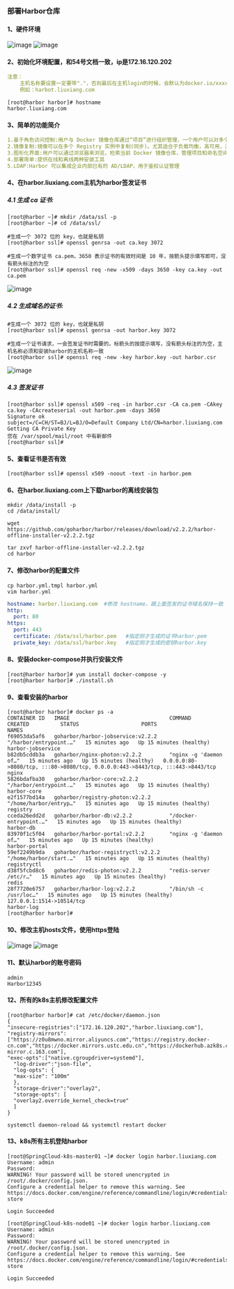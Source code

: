 ### 部署Harbor仓库
#### 1、硬件环境
![image](https://github.com/498946975/DevOps/blob/master/images/springcloud10.png)
![image](https://github.com/498946975/DevOps/blob/master/images/springcloud11.png)
#### 2、初始化环境配置，和54号文档一致，ip是172.16.120.202
```yaml
注意：
    主机名称要设置一定要带"."，否则最后在主机login的时候，会默认为docker.io/xxxx/xxx，就会docker login失败
    例如：harbot.liuxiang.com
```
```shell script
[root@harbor harbor]# hostname
harbor.liuxiang.com
```
#### 3、简单的功能简介
```yaml
1.基于角色访问控制:用户与 Docker 镜像仓库通过“项目”进行组织管理，一个用户可以对多个镜像仓库在同一命名空间(project)里有不同的权限。
2.镜像复制:镜像可以在多个 Registry 实例中复制(同步)。尤其适合于负载均衡，高可用，混合云和多云的场景。
3.图形化界面:用户可以通过浏览器来浏览，检索当前 Docker 镜像仓库，管理项目和命名空间。 
4.部署简单:提供在线和离线两种安装工具
5.LDAP:Harbor 可以集成企业内部已有的 AD/LDAP，用于鉴权认证管理
```
#### 4、在harbor.liuxiang.com主机为harbor签发证书
##### 4.1 生成 ca 证书:
```shell script
[root@harbor ~]# mkdir /data/ssl -p
[root@harbor ~]# cd /data/ssl/
```
```shell script
#生成一个 3072 位的 key，也就是私钥
[root@harbor ssl]# openssl genrsa -out ca.key 3072
```
```shell script
#生成一个数字证书 ca.pem，3650 表示证书的有效时间是 10 年，按箭头提示填写即可，没有箭头标注的为空
[root@harbor ssl]# openssl req -new -x509 -days 3650 -key ca.key -out ca.pem
```
![image](https://github.com/498946975/DevOps/blob/master/images/springcloud12.png)
##### 4.2 生成域名的证书:
```shell script
#生成一个 3072 位的 key，也就是私钥
[root@harbor ssl]# openssl genrsa -out harbor.key 3072
```
```shell script
#生成一个证书请求，一会签发证书时需要的，标箭头的按提示填写，没有箭头标注的为空，主机名称必须和安装harbor的主机名称一致
[root@harbor ssl]# openssl req -new -key harbor.key -out harbor.csr
```
![image](https://github.com/498946975/DevOps/blob/master/images/springcloud13.png)
##### 4.3 签发证书
```shell script
[root@harbor ssl]# openssl x509 -req -in harbor.csr -CA ca.pem -CAkey ca.key -CAcreateserial -out harbor.pem -days 3650 
Signature ok
subject=/C=CH/ST=BJ/L=BJ/O=Default Company Ltd/CN=harbor.liuxiang.com
Getting CA Private Key
您在 /var/spool/mail/root 中有新邮件
[root@harbor ssl]# 
```
#### 5、查看证书是否有效
```shell script
[root@harbor ssl]# openssl x509 -noout -text -in harbor.pem
```
#### 6、在harbor.liuxiang.com上下载harbor的离线安装包
```shell script
mkdir /data/install -p
cd /data/install/
```
```shell script
wget https://github.com/goharbor/harbor/releases/download/v2.2.2/harbor-offline-installer-v2.2.2.tgz
```
```shell script
tar zxvf harbor-offline-installer-v2.2.2.tgz 
cd harbor
```
#### 7、修改harbor的配置文件
```shell script
cp harbor.yml.tmpl harbor.yml
vim harbor.yml
```
```yaml
hostname: harbor.liuxiang.com  #修改 hostname，跟上面签发的证书域名保持一致
http:
  port: 80
https:
  port: 443
  certificate: /data/ssl/harbor.pem   #指定刚才生成的证书harbor.pem
  private_key: /data/ssl/harbor.key   #指定刚才生成的密钥harbor.key
```
#### 8、安装docker-compose并执行安装文件
```shell script
[root@harbor harbor]# yum install docker-compose -y
[root@harbor harbor]# ./install.sh
```
#### 9、查看安装的harbor
```shell script
[root@harbor harbor]# docker ps -a 
CONTAINER ID   IMAGE                                COMMAND                  CREATED          STATUS                    PORTS                                                                            NAMES
f69053da5af6   goharbor/harbor-jobservice:v2.2.2    "/harbor/entrypoint.…"   15 minutes ago   Up 15 minutes (healthy)                                                                                    harbor-jobservice
b82db5cddb3a   goharbor/nginx-photon:v2.2.2         "nginx -g 'daemon of…"   15 minutes ago   Up 15 minutes (healthy)   0.0.0.0:80->8080/tcp, :::80->8080/tcp, 0.0.0.0:443->8443/tcp, :::443->8443/tcp   nginx
5826bdafba30   goharbor/harbor-core:v2.2.2          "/harbor/entrypoint.…"   15 minutes ago   Up 15 minutes (healthy)                                                                                    harbor-core
e2f1577bd14a   goharbor/registry-photon:v2.2.2      "/home/harbor/entryp…"   15 minutes ago   Up 15 minutes (healthy)                                                                                    registry
cceda26edd2d   goharbor/harbor-db:v2.2.2            "/docker-entrypoint.…"   15 minutes ago   Up 15 minutes (healthy)                                                                                    harbor-db
83970f1c5f04   goharbor/harbor-portal:v2.2.2        "nginx -g 'daemon of…"   15 minutes ago   Up 15 minutes (healthy)                                                                                    harbor-portal
59ef2249b9da   goharbor/harbor-registryctl:v2.2.2   "/home/harbor/start.…"   15 minutes ago   Up 15 minutes (healthy)                                                                                    registryctl
d38f5fcbd8c6   goharbor/redis-photon:v2.2.2         "redis-server /etc/r…"   15 minutes ago   Up 15 minutes (healthy)                                                                                    redis
28f7720e6757   goharbor/harbor-log:v2.2.2           "/bin/sh -c /usr/loc…"   15 minutes ago   Up 15 minutes (healthy)   127.0.0.1:1514->10514/tcp                                                        harbor-log
[root@harbor harbor]# 
```
#### 10、修改主机hosts文件，使用https登陆
![image](https://github.com/498946975/DevOps/blob/master/images/springcloud14.png)
![image](https://github.com/498946975/DevOps/blob/master/images/springcloud15.png)
#### 11、默认harbor的账号密码
```shell script
admin
Harbor12345
```
#### 12、所有的k8s主机修改配置文件
```shell script
[root@harbor harbor]# cat /etc/docker/daemon.json 
{ 
"insecure-registries":["172.16.120.202","harbor.liuxiang.com"], 
"registry-mirrors": ["https://z0u8mwno.mirror.aliyuncs.com","https://registry.docker-cn.com","https://docker.mirrors.ustc.edu.cn","https://dockerhub.azk8s.cn","http://hub-mirror.c.163.com"],
"exec-opts":["native.cgroupdriver=systemd"], 
  "log-driver":"json-file",
  "log-opts": {
  "max-size": "100m" 
  },
  "storage-driver":"overlay2", 
  "storage-opts": [
  "overlay2.override_kernel_check=true" 
  ]
} 
```
```shell script
systemctl daemon-reload && systemctl restart docker
```
#### 13、k8s所有主机登陆harbor
```shell script
[root@SpringCloud-k8s-master01 ~]# docker login harbor.liuxiang.com
Username: admin
Password: 
WARNING! Your password will be stored unencrypted in /root/.docker/config.json.
Configure a credential helper to remove this warning. See
https://docs.docker.com/engine/reference/commandline/login/#credentials-store

Login Succeeded
```
```shell script
[root@SpringCloud-k8s-node01 ~]# docker login harbor.liuxiang.com
Username: admin
Password: 
WARNING! Your password will be stored unencrypted in /root/.docker/config.json.
Configure a credential helper to remove this warning. See
https://docs.docker.com/engine/reference/commandline/login/#credentials-store

Login Succeeded
```
